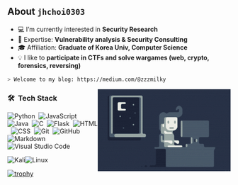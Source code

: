 ## About  `jhchoi0303` 


- 💻 I’m currently interested in **Security Research**
- 🌱 Expertise: **Vulnerability analysis & Security Consulting**
- 🎓 Affiliation: **Graduate of Korea Univ, Computer Science**
- 💡 I like to **participate in CTFs and solve wargames (web, crypto, forensics, reversing)** 


````bash
> Welcome to my blog: https://medium.com/@zzzmilky
````


<img alt="Night Hacking" src="https://raw.githubusercontent.com/jhchoi0303/jhchoi0303/master/assets/Night-Hacking.gif" align="right"/>

### 🛠 &nbsp;Tech Stack

![Python](https://img.shields.io/badge/-Python-05122A?style=flat&logo=python)&nbsp;
![JavaScript](https://img.shields.io/badge/-JavaScript-05122A?style=flat&logo=javascript)&nbsp;
![Java](https://img.shields.io/badge/-Java-05122A?style=flat&logo=Java&logoColor=FFA518)&nbsp;
![C](https://img.shields.io/badge/-C-05122A?style=flat&logo=C&logoColor=A8B9CC)&nbsp;
![Flask](https://img.shields.io/badge/-Flask-05122A?style=flat&logo=flask)&nbsp;
![HTML](https://img.shields.io/badge/-HTML-05122A?style=flat&logo=HTML5)&nbsp;
![CSS](https://img.shields.io/badge/-CSS-05122A?style=flat&logo=CSS3&logoColor=1572B6)&nbsp;
![Git](https://img.shields.io/badge/-Git-05122A?style=flat&logo=git)&nbsp;
![GitHub](https://img.shields.io/badge/-GitHub-05122A?style=flat&logo=github)&nbsp;
![Markdown](https://img.shields.io/badge/-Markdown-05122A?style=flat&logo=markdown)\
![Visual Studio Code](https://img.shields.io/badge/-Visual%20Studio%20Code-05122A?style=flat&logo=visual-studio-code&logoColor=007ACC)&nbsp;

![Kali](https://img.shields.io/badge/Kali-268BEE?style=for-the-badge&logo=kalilinux&logoColor=white)![Linux](https://img.shields.io/badge/Linux-FCC624?style=for-the-badge&logo=linux&logoColor=black)



[![trophy](https://github-profile-trophy.vercel.app/?username=jhchoi0303&theme=onedark)](https://github.com/ryo-ma/github-profile-trophy)

